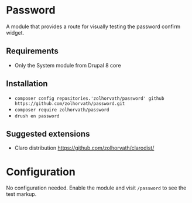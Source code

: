 # Password

A module that provides a route for visually testing the password confirm widget.

## Requirements

- Only the System module from Drupal 8 core


## Installation

* `composer config repositories.'zolhorvath/password' github
https://github.com/zolhorvath/password.git`
* `composer require zolhorvath/password`
* `drush en password`


## Suggested extensions

- Claro distribution
  https://github.com/zolhorvath/clarodist/


# Configuration

No configuration needed. Enable the module and visit `/password` to see the test
markup.
